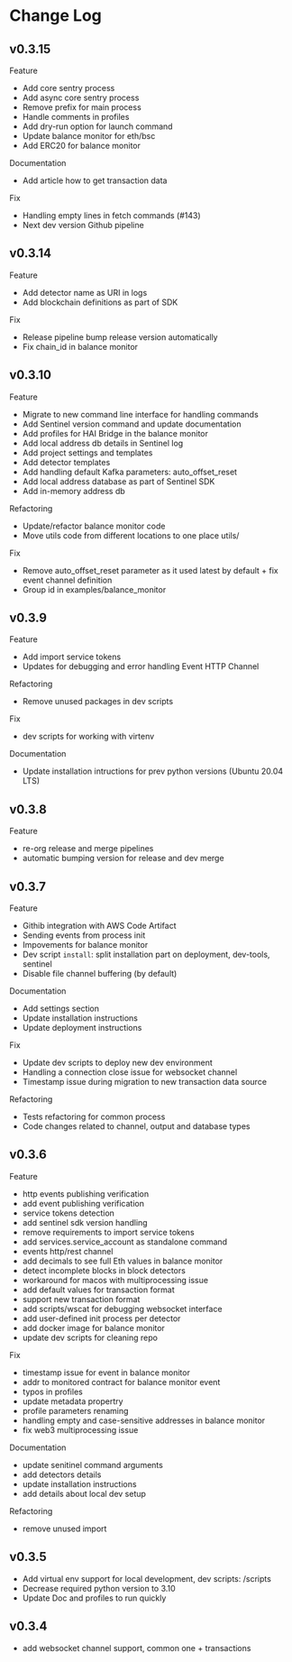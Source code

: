 # Change Log

## v0.3.15

Feature

- Add core sentry process
- Add async core sentry process
- Remove prefix for main process
- Handle comments in profiles
- Add dry-run option for launch command
- Update balance monitor for eth/bsc
- Add ERC20 for balance monitor

Documentation

- Add article how to get transaction data

Fix

- Handling empty lines in fetch commands (#143)
- Next dev version Github pipeline

## v0.3.14

Feature

- Add detector name as URI in logs
- Add blockchain definitions as part of SDK

Fix

- Release pipeline bump release version automatically
- Fix chain_id in balance monitor

## v0.3.10

Feature

- Migrate to new command line interface for handling commands
- Add Sentinel version command and update documentation
- Add profiles for HAI Bridge in the balance monitor 
- Add local address db details in Sentinel log
- Add project settings and templates
- Add detector templates
- Add handling default Kafka parameters: auto_offset_reset
- Add local address database as part of Sentinel SDK
- Add in-memory address db

Refactoring

- Update/refactor balance monitor code
- Move utils code from different locations to one place utils/

Fix

- Remove auto_offset_reset parameter as it used latest by default + fix event channel definition
- Group id in examples/balance_monitor

## v0.3.9

Feature

- Add import service tokens
- Updates for debugging and error handling Event HTTP Channel

Refactoring

- Remove unused packages in dev scripts

Fix

- dev scripts for working with virtenv

Documentation

- Update installation intructions for prev python versions (Ubuntu 20.04 LTS)

## v0.3.8

Feature

- re-org release and merge pipelines
- automatic bumping version for release and dev merge

## v0.3.7

Feature

- Githib integration with AWS Code Artifact
- Sending events from process init
- Impovements for balance monitor
- Dev script `install`: split installation part on deployment, dev-tools, sentinel
- Disable file channel buffering (by default)

Documentation

- Add settings section
- Update installation instructions
- Update deployment instructions

Fix

- Update dev scripts to deploy new dev environment 
- Handling a connection close issue for websocket channel
- Timestamp issue during migration to new transaction data source

Refactoring

- Tests refactoring for common process
- Code changes related to channel, output and database types

## v0.3.6

Feature

- http events publishing verification
- add event publishing verification
- service tokens detection
- add sentinel sdk version handling
- remove requirements to import service tokens
- add services.service_account as standalone command
- events http/rest channel
- add decimals to see full Eth values in balance monitor
- detect incomplete blocks in block detectors
- workaround for macos with multiprocessing issue
- add default values for transaction format
- support new transaction format
- add scripts/wscat for debugging websocket interface
- add user-defined init process per detector
- add docker image for balance monitor
- update dev scripts for cleaning repo

Fix

- timestamp issue for event in balance monitor
- addr to monitored contract for balance monitor event
- typos in profiles
- update metadata propertry
- profile parameters renaming
- handling empty and case-sensitive addresses in balance monitor
- fix web3 multiprocessing issue

Documentation

- update senitinel command arguments
- add detectors details
- update installation instructions
- add details about local dev setup 

Refactoring

- remove unused import

## v0.3.5

- Add virtual env support for local development, dev scripts: /scripts
- Decrease required python version to 3.10
- Update Doc and profiles to run quickly 

## v0.3.4

- add websocket channel support, common one + transactions
